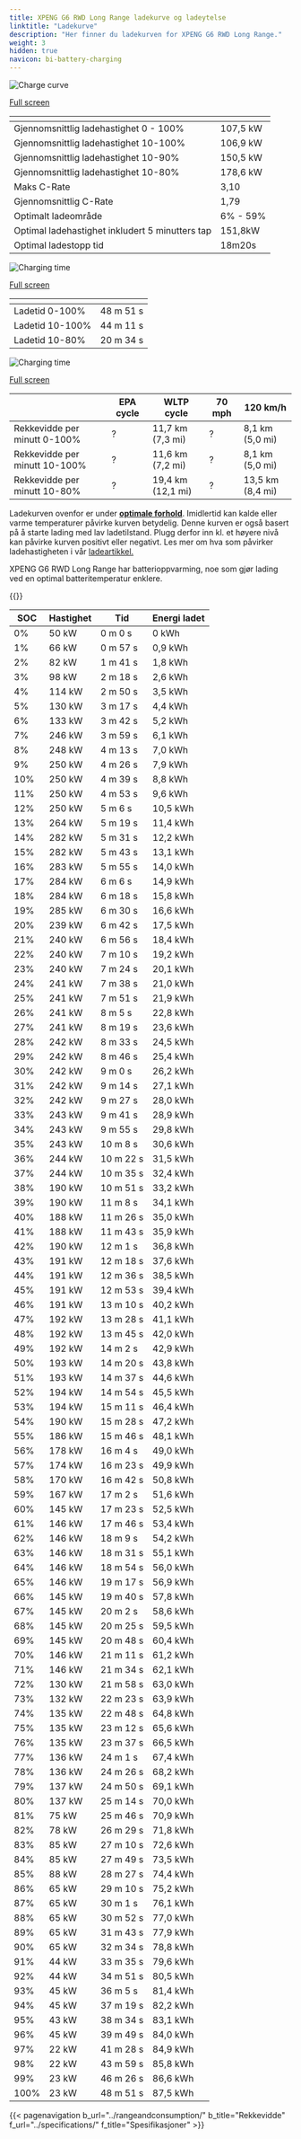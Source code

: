 ```yaml
---
title: XPENG G6 RWD Long Range ladekurve og ladeytelse
linktitle: "Ladekurve"
description: "Her finner du ladekurven for XPENG G6 RWD Long Range."
weight: 3
hidden: true
navicon: bi-battery-charging
---
```

<!-- markdownlint-disable MD033 -->
<!-- markdownlint-disable MD010 -->
<img src="/images/models/xpeng/g6/g6_rwd_long_range/chargingcurve.svg" alt="Charge curve" class="img-fluid">

[Full screen](/images/models/xpeng/g6/g6_rwd_long_range/chargingcurve.svg)


<div class="table-responsive">
<table class="table table-striped border">
	<thead>
		<tr>
			<th>
			</th>
			<th>
			</th>
		</tr>
	</thead>
	<tbody>
		<tr>
			<td>
				Gjennomsnittlig ladehastighet 0 - 100%
			</td>
			<td>
				107,5 kW
			</td>
		</tr>
		<tr>
			<td>
				Gjennomsnittlig ladehastighet 10-100%
			</td>
			<td>
				106,9 kW
			</td>
		</tr>
		<tr>
			<td>
				Gjennomsnittlig ladehastighet 10-90%
			</td>
			<td>
				150,5 kW
			</td>
		</tr>
		<tr>
			<td>
				Gjennomsnittlig ladehastighet 10-80%
			</td>
			<td>
				178,6 kW
			</td>
		</tr>
		<tr>
			<td>
				Maks C-Rate
			</td>
			<td>
				3,10
			</td>
		</tr>
		<tr>
			<td>
				Gjennomsnittlig C-Rate
			</td>
			<td>
				1,79
			</td>
		</tr>
		<tr>
			<td>
				Optimalt ladeområde
			</td>
			<td>
				6% - 59%
			</td>
		</tr>
		<tr>
			<td>
				Optimal ladehastighet inkludert 5 minutters tap
			</td>
			<td>
				151,8kW
			</td>
		</tr>
		<tr>
			<td>
				Optimal ladestopp tid
			</td>
			<td>
				18m20s
			</td>
		</tr>
	</tbody>
</table>
</div>
<img src="/images/models/xpeng/g6/g6_rwd_long_range/chargingtime.svg" alt="Charging time" class="img-fluid">

[Full screen](/images/models/xpeng/g6/g6_rwd_long_range/chargingtime.svg)
<div class="table-responsive">
<table class="table table-striped border">
	<thead>
		<tr>
			<th>
			</th>
			<th>
			</th>
		</tr>
	</thead>
	<tbody>
		<tr>
			<td>
				Ladetid 0-100%
			</td>
			<td>
				 48 m 51 s
			</td>
		</tr>
		<tr>
			<td>
				Ladetid 10-100%
			</td>
			<td>
				 44 m 11 s
			</td>
		</tr>
		<tr>
			<td>
				Ladetid 10-80%
			</td>
			<td>
				 20 m 34 s
			</td>
		</tr>
	</tbody>
</table>
</div>
<img src="/images/models/xpeng/g6/g6_rwd_long_range/chargerangespeed.svg" alt="Charging time" class="img-fluid">

[Full screen](/images/models/xpeng/g6/g6_rwd_long_range/chargerangespeed.svg)
<div class="table-responsive">
<table class="table table-striped border">
	<thead>
		<tr>
			<th>
			</th>
			<th>
				EPA cycle
			</th>
			<th>
				WLTP cycle
			</th>
			<th>
				70 mph
			</th>
			<th>
				120 km/h
			</th>
		</tr>
	</thead>
	<tbody>
		<tr>
			<td>
				Rekkevidde per minutt 0-100%
			</td>
			<td>
				?
			</td>
			<td>
				11,7 km (7,3 mi)
			</td>
			<td>
				?
			</td>
			<td>
				8,1 km (5,0 mi)
			</td>
		</tr>
		<tr>
			<td>
				Rekkevidde per minutt 10-100%
			</td>
			<td>
				?
			</td>
			<td>
				11,6 km (7,2 mi)
			</td>
			<td>
				?
			</td>
			<td>
				8,1 km (5,0 mi)
			</td>
		</tr>
		<tr>
			<td>
				Rekkevidde per minutt 10-80%
			</td>
			<td>
				?
			</td>
			<td>
				19,4 km (12,1 mi)
			</td>
			<td>
				?
			</td>
			<td>
				13,5 km (8,4 mi)
			</td>
		</tr>
	</tbody>
</table>
</div>


Ladekurven ovenfor er under **[optimale forhold](../../../../../technology/battery/charging/#temperatur)**. Imidlertid kan kalde eller varme temperaturer påvirke kurven betydelig. Denne kurven er også basert på å starte lading med lav ladetilstand. Plugg derfor inn kl. et høyere nivå kan påvirke kurven positivt eller negativt. Les mer om hva som påvirker ladehastigheten i vår [ladeartikkel.](../../../../../technology/battery/charging/)


XPENG G6 RWD Long Range har batterioppvarming, noe som gjør lading ved en optimal batteritemperatur enklere.


{{<evkxdisplayaddarticle />}}
<div class="table-responsive">
<table class="table table-striped border">
	<thead>
		<tr>
			<th>
				SOC
			</th>
			<th>
				Hastighet
			</th>
			<th>
				Tid
			</th>
			<th>
				Energi ladet
			</th>
		</tr>
	</thead>
	<tbody>
		<tr>
			<td>
				0%
			</td>
			<td>
				50 kW
			</td>
			<td>
				 0 m 0 s
			</td>
			<td>
				0 kWh
			</td>
		</tr>
		<tr>
			<td>
				1%
			</td>
			<td>
				66 kW
			</td>
			<td>
				 0 m 57 s
			</td>
			<td>
				0,9 kWh
			</td>
		</tr>
		<tr>
			<td>
				2%
			</td>
			<td>
				82 kW
			</td>
			<td>
				 1 m 41 s
			</td>
			<td>
				1,8 kWh
			</td>
		</tr>
		<tr>
			<td>
				3%
			</td>
			<td>
				98 kW
			</td>
			<td>
				 2 m 18 s
			</td>
			<td>
				2,6 kWh
			</td>
		</tr>
		<tr>
			<td>
				4%
			</td>
			<td>
				114 kW
			</td>
			<td>
				 2 m 50 s
			</td>
			<td>
				3,5 kWh
			</td>
		</tr>
		<tr>
			<td>
				5%
			</td>
			<td>
				130 kW
			</td>
			<td>
				 3 m 17 s
			</td>
			<td>
				4,4 kWh
			</td>
		</tr>
		<tr>
			<td>
				6%
			</td>
			<td>
				133 kW
			</td>
			<td>
				 3 m 42 s
			</td>
			<td>
				5,2 kWh
			</td>
		</tr>
		<tr>
			<td>
				7%
			</td>
			<td>
				246 kW
			</td>
			<td>
				 3 m 59 s
			</td>
			<td>
				6,1 kWh
			</td>
		</tr>
		<tr>
			<td>
				8%
			</td>
			<td>
				248 kW
			</td>
			<td>
				 4 m 13 s
			</td>
			<td>
				7,0 kWh
			</td>
		</tr>
		<tr>
			<td>
				9%
			</td>
			<td>
				250 kW
			</td>
			<td>
				 4 m 26 s
			</td>
			<td>
				7,9 kWh
			</td>
		</tr>
		<tr>
			<td>
				10%
			</td>
			<td>
				250 kW
			</td>
			<td>
				 4 m 39 s
			</td>
			<td>
				8,8 kWh
			</td>
		</tr>
		<tr>
			<td>
				11%
			</td>
			<td>
				250 kW
			</td>
			<td>
				 4 m 53 s
			</td>
			<td>
				9,6 kWh
			</td>
		</tr>
		<tr>
			<td>
				12%
			</td>
			<td>
				250 kW
			</td>
			<td>
				 5 m 6 s
			</td>
			<td>
				10,5 kWh
			</td>
		</tr>
		<tr>
			<td>
				13%
			</td>
			<td>
				264 kW
			</td>
			<td>
				 5 m 19 s
			</td>
			<td>
				11,4 kWh
			</td>
		</tr>
		<tr>
			<td>
				14%
			</td>
			<td>
				282 kW
			</td>
			<td>
				 5 m 31 s
			</td>
			<td>
				12,2 kWh
			</td>
		</tr>
		<tr>
			<td>
				15%
			</td>
			<td>
				282 kW
			</td>
			<td>
				 5 m 43 s
			</td>
			<td>
				13,1 kWh
			</td>
		</tr>
		<tr>
			<td>
				16%
			</td>
			<td>
				283 kW
			</td>
			<td>
				 5 m 55 s
			</td>
			<td>
				14,0 kWh
			</td>
		</tr>
		<tr>
			<td>
				17%
			</td>
			<td>
				284 kW
			</td>
			<td>
				 6 m 6 s
			</td>
			<td>
				14,9 kWh
			</td>
		</tr>
		<tr>
			<td>
				18%
			</td>
			<td>
				284 kW
			</td>
			<td>
				 6 m 18 s
			</td>
			<td>
				15,8 kWh
			</td>
		</tr>
		<tr>
			<td>
				19%
			</td>
			<td>
				285 kW
			</td>
			<td>
				 6 m 30 s
			</td>
			<td>
				16,6 kWh
			</td>
		</tr>
		<tr>
			<td>
				20%
			</td>
			<td>
				239 kW
			</td>
			<td>
				 6 m 42 s
			</td>
			<td>
				17,5 kWh
			</td>
		</tr>
		<tr>
			<td>
				21%
			</td>
			<td>
				240 kW
			</td>
			<td>
				 6 m 56 s
			</td>
			<td>
				18,4 kWh
			</td>
		</tr>
		<tr>
			<td>
				22%
			</td>
			<td>
				240 kW
			</td>
			<td>
				 7 m 10 s
			</td>
			<td>
				19,2 kWh
			</td>
		</tr>
		<tr>
			<td>
				23%
			</td>
			<td>
				240 kW
			</td>
			<td>
				 7 m 24 s
			</td>
			<td>
				20,1 kWh
			</td>
		</tr>
		<tr>
			<td>
				24%
			</td>
			<td>
				241 kW
			</td>
			<td>
				 7 m 38 s
			</td>
			<td>
				21,0 kWh
			</td>
		</tr>
		<tr>
			<td>
				25%
			</td>
			<td>
				241 kW
			</td>
			<td>
				 7 m 51 s
			</td>
			<td>
				21,9 kWh
			</td>
		</tr>
		<tr>
			<td>
				26%
			</td>
			<td>
				241 kW
			</td>
			<td>
				 8 m 5 s
			</td>
			<td>
				22,8 kWh
			</td>
		</tr>
		<tr>
			<td>
				27%
			</td>
			<td>
				241 kW
			</td>
			<td>
				 8 m 19 s
			</td>
			<td>
				23,6 kWh
			</td>
		</tr>
		<tr>
			<td>
				28%
			</td>
			<td>
				242 kW
			</td>
			<td>
				 8 m 33 s
			</td>
			<td>
				24,5 kWh
			</td>
		</tr>
		<tr>
			<td>
				29%
			</td>
			<td>
				242 kW
			</td>
			<td>
				 8 m 46 s
			</td>
			<td>
				25,4 kWh
			</td>
		</tr>
		<tr>
			<td>
				30%
			</td>
			<td>
				242 kW
			</td>
			<td>
				 9 m 0 s
			</td>
			<td>
				26,2 kWh
			</td>
		</tr>
		<tr>
			<td>
				31%
			</td>
			<td>
				242 kW
			</td>
			<td>
				 9 m 14 s
			</td>
			<td>
				27,1 kWh
			</td>
		</tr>
		<tr>
			<td>
				32%
			</td>
			<td>
				242 kW
			</td>
			<td>
				 9 m 27 s
			</td>
			<td>
				28,0 kWh
			</td>
		</tr>
		<tr>
			<td>
				33%
			</td>
			<td>
				243 kW
			</td>
			<td>
				 9 m 41 s
			</td>
			<td>
				28,9 kWh
			</td>
		</tr>
		<tr>
			<td>
				34%
			</td>
			<td>
				243 kW
			</td>
			<td>
				 9 m 55 s
			</td>
			<td>
				29,8 kWh
			</td>
		</tr>
		<tr>
			<td>
				35%
			</td>
			<td>
				243 kW
			</td>
			<td>
				 10 m 8 s
			</td>
			<td>
				30,6 kWh
			</td>
		</tr>
		<tr>
			<td>
				36%
			</td>
			<td>
				244 kW
			</td>
			<td>
				 10 m 22 s
			</td>
			<td>
				31,5 kWh
			</td>
		</tr>
		<tr>
			<td>
				37%
			</td>
			<td>
				244 kW
			</td>
			<td>
				 10 m 35 s
			</td>
			<td>
				32,4 kWh
			</td>
		</tr>
		<tr>
			<td>
				38%
			</td>
			<td>
				190 kW
			</td>
			<td>
				 10 m 51 s
			</td>
			<td>
				33,2 kWh
			</td>
		</tr>
		<tr>
			<td>
				39%
			</td>
			<td>
				190 kW
			</td>
			<td>
				 11 m 8 s
			</td>
			<td>
				34,1 kWh
			</td>
		</tr>
		<tr>
			<td>
				40%
			</td>
			<td>
				188 kW
			</td>
			<td>
				 11 m 26 s
			</td>
			<td>
				35,0 kWh
			</td>
		</tr>
		<tr>
			<td>
				41%
			</td>
			<td>
				188 kW
			</td>
			<td>
				 11 m 43 s
			</td>
			<td>
				35,9 kWh
			</td>
		</tr>
		<tr>
			<td>
				42%
			</td>
			<td>
				190 kW
			</td>
			<td>
				 12 m 1 s
			</td>
			<td>
				36,8 kWh
			</td>
		</tr>
		<tr>
			<td>
				43%
			</td>
			<td>
				191 kW
			</td>
			<td>
				 12 m 18 s
			</td>
			<td>
				37,6 kWh
			</td>
		</tr>
		<tr>
			<td>
				44%
			</td>
			<td>
				191 kW
			</td>
			<td>
				 12 m 36 s
			</td>
			<td>
				38,5 kWh
			</td>
		</tr>
		<tr>
			<td>
				45%
			</td>
			<td>
				191 kW
			</td>
			<td>
				 12 m 53 s
			</td>
			<td>
				39,4 kWh
			</td>
		</tr>
		<tr>
			<td>
				46%
			</td>
			<td>
				191 kW
			</td>
			<td>
				 13 m 10 s
			</td>
			<td>
				40,2 kWh
			</td>
		</tr>
		<tr>
			<td>
				47%
			</td>
			<td>
				192 kW
			</td>
			<td>
				 13 m 28 s
			</td>
			<td>
				41,1 kWh
			</td>
		</tr>
		<tr>
			<td>
				48%
			</td>
			<td>
				192 kW
			</td>
			<td>
				 13 m 45 s
			</td>
			<td>
				42,0 kWh
			</td>
		</tr>
		<tr>
			<td>
				49%
			</td>
			<td>
				192 kW
			</td>
			<td>
				 14 m 2 s
			</td>
			<td>
				42,9 kWh
			</td>
		</tr>
		<tr>
			<td>
				50%
			</td>
			<td>
				193 kW
			</td>
			<td>
				 14 m 20 s
			</td>
			<td>
				43,8 kWh
			</td>
		</tr>
		<tr>
			<td>
				51%
			</td>
			<td>
				193 kW
			</td>
			<td>
				 14 m 37 s
			</td>
			<td>
				44,6 kWh
			</td>
		</tr>
		<tr>
			<td>
				52%
			</td>
			<td>
				194 kW
			</td>
			<td>
				 14 m 54 s
			</td>
			<td>
				45,5 kWh
			</td>
		</tr>
		<tr>
			<td>
				53%
			</td>
			<td>
				194 kW
			</td>
			<td>
				 15 m 11 s
			</td>
			<td>
				46,4 kWh
			</td>
		</tr>
		<tr>
			<td>
				54%
			</td>
			<td>
				190 kW
			</td>
			<td>
				 15 m 28 s
			</td>
			<td>
				47,2 kWh
			</td>
		</tr>
		<tr>
			<td>
				55%
			</td>
			<td>
				186 kW
			</td>
			<td>
				 15 m 46 s
			</td>
			<td>
				48,1 kWh
			</td>
		</tr>
		<tr>
			<td>
				56%
			</td>
			<td>
				178 kW
			</td>
			<td>
				 16 m 4 s
			</td>
			<td>
				49,0 kWh
			</td>
		</tr>
		<tr>
			<td>
				57%
			</td>
			<td>
				174 kW
			</td>
			<td>
				 16 m 23 s
			</td>
			<td>
				49,9 kWh
			</td>
		</tr>
		<tr>
			<td>
				58%
			</td>
			<td>
				170 kW
			</td>
			<td>
				 16 m 42 s
			</td>
			<td>
				50,8 kWh
			</td>
		</tr>
		<tr>
			<td>
				59%
			</td>
			<td>
				167 kW
			</td>
			<td>
				 17 m 2 s
			</td>
			<td>
				51,6 kWh
			</td>
		</tr>
		<tr>
			<td>
				60%
			</td>
			<td>
				145 kW
			</td>
			<td>
				 17 m 23 s
			</td>
			<td>
				52,5 kWh
			</td>
		</tr>
		<tr>
			<td>
				61%
			</td>
			<td>
				146 kW
			</td>
			<td>
				 17 m 46 s
			</td>
			<td>
				53,4 kWh
			</td>
		</tr>
		<tr>
			<td>
				62%
			</td>
			<td>
				146 kW
			</td>
			<td>
				 18 m 9 s
			</td>
			<td>
				54,2 kWh
			</td>
		</tr>
		<tr>
			<td>
				63%
			</td>
			<td>
				146 kW
			</td>
			<td>
				 18 m 31 s
			</td>
			<td>
				55,1 kWh
			</td>
		</tr>
		<tr>
			<td>
				64%
			</td>
			<td>
				146 kW
			</td>
			<td>
				 18 m 54 s
			</td>
			<td>
				56,0 kWh
			</td>
		</tr>
		<tr>
			<td>
				65%
			</td>
			<td>
				146 kW
			</td>
			<td>
				 19 m 17 s
			</td>
			<td>
				56,9 kWh
			</td>
		</tr>
		<tr>
			<td>
				66%
			</td>
			<td>
				145 kW
			</td>
			<td>
				 19 m 40 s
			</td>
			<td>
				57,8 kWh
			</td>
		</tr>
		<tr>
			<td>
				67%
			</td>
			<td>
				145 kW
			</td>
			<td>
				 20 m 2 s
			</td>
			<td>
				58,6 kWh
			</td>
		</tr>
		<tr>
			<td>
				68%
			</td>
			<td>
				145 kW
			</td>
			<td>
				 20 m 25 s
			</td>
			<td>
				59,5 kWh
			</td>
		</tr>
		<tr>
			<td>
				69%
			</td>
			<td>
				145 kW
			</td>
			<td>
				 20 m 48 s
			</td>
			<td>
				60,4 kWh
			</td>
		</tr>
		<tr>
			<td>
				70%
			</td>
			<td>
				146 kW
			</td>
			<td>
				 21 m 11 s
			</td>
			<td>
				61,2 kWh
			</td>
		</tr>
		<tr>
			<td>
				71%
			</td>
			<td>
				146 kW
			</td>
			<td>
				 21 m 34 s
			</td>
			<td>
				62,1 kWh
			</td>
		</tr>
		<tr>
			<td>
				72%
			</td>
			<td>
				130 kW
			</td>
			<td>
				 21 m 58 s
			</td>
			<td>
				63,0 kWh
			</td>
		</tr>
		<tr>
			<td>
				73%
			</td>
			<td>
				132 kW
			</td>
			<td>
				 22 m 23 s
			</td>
			<td>
				63,9 kWh
			</td>
		</tr>
		<tr>
			<td>
				74%
			</td>
			<td>
				135 kW
			</td>
			<td>
				 22 m 48 s
			</td>
			<td>
				64,8 kWh
			</td>
		</tr>
		<tr>
			<td>
				75%
			</td>
			<td>
				135 kW
			</td>
			<td>
				 23 m 12 s
			</td>
			<td>
				65,6 kWh
			</td>
		</tr>
		<tr>
			<td>
				76%
			</td>
			<td>
				135 kW
			</td>
			<td>
				 23 m 37 s
			</td>
			<td>
				66,5 kWh
			</td>
		</tr>
		<tr>
			<td>
				77%
			</td>
			<td>
				136 kW
			</td>
			<td>
				 24 m 1 s
			</td>
			<td>
				67,4 kWh
			</td>
		</tr>
		<tr>
			<td>
				78%
			</td>
			<td>
				136 kW
			</td>
			<td>
				 24 m 26 s
			</td>
			<td>
				68,2 kWh
			</td>
		</tr>
		<tr>
			<td>
				79%
			</td>
			<td>
				137 kW
			</td>
			<td>
				 24 m 50 s
			</td>
			<td>
				69,1 kWh
			</td>
		</tr>
		<tr>
			<td>
				80%
			</td>
			<td>
				137 kW
			</td>
			<td>
				 25 m 14 s
			</td>
			<td>
				70,0 kWh
			</td>
		</tr>
		<tr>
			<td>
				81%
			</td>
			<td>
				75 kW
			</td>
			<td>
				 25 m 46 s
			</td>
			<td>
				70,9 kWh
			</td>
		</tr>
		<tr>
			<td>
				82%
			</td>
			<td>
				78 kW
			</td>
			<td>
				 26 m 29 s
			</td>
			<td>
				71,8 kWh
			</td>
		</tr>
		<tr>
			<td>
				83%
			</td>
			<td>
				85 kW
			</td>
			<td>
				 27 m 10 s
			</td>
			<td>
				72,6 kWh
			</td>
		</tr>
		<tr>
			<td>
				84%
			</td>
			<td>
				85 kW
			</td>
			<td>
				 27 m 49 s
			</td>
			<td>
				73,5 kWh
			</td>
		</tr>
		<tr>
			<td>
				85%
			</td>
			<td>
				88 kW
			</td>
			<td>
				 28 m 27 s
			</td>
			<td>
				74,4 kWh
			</td>
		</tr>
		<tr>
			<td>
				86%
			</td>
			<td>
				65 kW
			</td>
			<td>
				 29 m 10 s
			</td>
			<td>
				75,2 kWh
			</td>
		</tr>
		<tr>
			<td>
				87%
			</td>
			<td>
				65 kW
			</td>
			<td>
				 30 m 1 s
			</td>
			<td>
				76,1 kWh
			</td>
		</tr>
		<tr>
			<td>
				88%
			</td>
			<td>
				65 kW
			</td>
			<td>
				 30 m 52 s
			</td>
			<td>
				77,0 kWh
			</td>
		</tr>
		<tr>
			<td>
				89%
			</td>
			<td>
				65 kW
			</td>
			<td>
				 31 m 43 s
			</td>
			<td>
				77,9 kWh
			</td>
		</tr>
		<tr>
			<td>
				90%
			</td>
			<td>
				65 kW
			</td>
			<td>
				 32 m 34 s
			</td>
			<td>
				78,8 kWh
			</td>
		</tr>
		<tr>
			<td>
				91%
			</td>
			<td>
				44 kW
			</td>
			<td>
				 33 m 35 s
			</td>
			<td>
				79,6 kWh
			</td>
		</tr>
		<tr>
			<td>
				92%
			</td>
			<td>
				44 kW
			</td>
			<td>
				 34 m 51 s
			</td>
			<td>
				80,5 kWh
			</td>
		</tr>
		<tr>
			<td>
				93%
			</td>
			<td>
				45 kW
			</td>
			<td>
				 36 m 5 s
			</td>
			<td>
				81,4 kWh
			</td>
		</tr>
		<tr>
			<td>
				94%
			</td>
			<td>
				45 kW
			</td>
			<td>
				 37 m 19 s
			</td>
			<td>
				82,2 kWh
			</td>
		</tr>
		<tr>
			<td>
				95%
			</td>
			<td>
				43 kW
			</td>
			<td>
				 38 m 34 s
			</td>
			<td>
				83,1 kWh
			</td>
		</tr>
		<tr>
			<td>
				96%
			</td>
			<td>
				45 kW
			</td>
			<td>
				 39 m 49 s
			</td>
			<td>
				84,0 kWh
			</td>
		</tr>
		<tr>
			<td>
				97%
			</td>
			<td>
				22 kW
			</td>
			<td>
				 41 m 28 s
			</td>
			<td>
				84,9 kWh
			</td>
		</tr>
		<tr>
			<td>
				98%
			</td>
			<td>
				22 kW
			</td>
			<td>
				 43 m 59 s
			</td>
			<td>
				85,8 kWh
			</td>
		</tr>
		<tr>
			<td>
				99%
			</td>
			<td>
				23 kW
			</td>
			<td>
				 46 m 26 s
			</td>
			<td>
				86,6 kWh
			</td>
		</tr>
		<tr>
			<td>
				100%
			</td>
			<td>
				23 kW
			</td>
			<td>
				 48 m 51 s
			</td>
			<td>
				87,5 kWh
			</td>
		</tr>
	</tbody>
</table>
</div>


{{< pagenavigation b_url="../rangeandconsumption/" b_title="Rekkevidde" f_url="../specifications/" f_title="Spesifikasjoner" >}}
